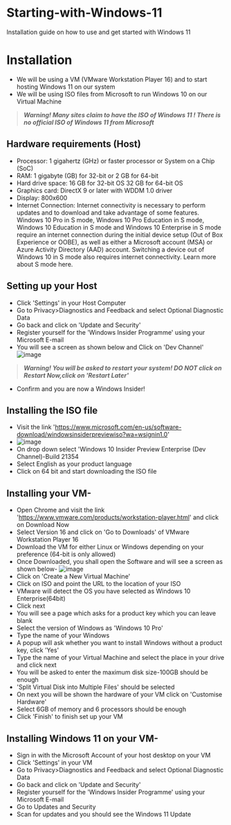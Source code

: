 
# Starting-with-Windows-11
Installation guide on how to use and get started with Windows 11
# Installation
- We will be using a VM (VMware Workstation Player 16)  and to start hosting Windows 11 on our system
- We will be using ISO files from Microsoft to run Windows 10 on our Virtual Machine

> **_Warning! Many sites claim to have the ISO of Windows 11 ! There is no official ISO of Windows 11 from Microsoft_**
## Hardware requirements (Host)
- Processor:
1 gigahertz (GHz) or faster processor or System on a Chip (SoC)
- RAM: 
1 gigabyte (GB) for 32-bit or 2 GB for 64-bit 
- Hard drive space:
16 GB for 32-bit OS 32 GB for 64-bit OS
- Graphics card:
DirectX 9 or later with WDDM 1.0 driver
- Display:
800x600
- Internet Connection:
Internet connectivity is necessary to perform updates and to download and take advantage of some features. Windows 10 Pro in S mode, Windows 10 Pro Education in S mode, Windows 10 Education in S mode and Windows 10 Enterprise in S mode require an internet connection during the initial device setup (Out of Box Experience or OOBE), as well as either a Microsoft account (MSA) or Azure Activity Directory (AAD) account. Switching a device out of Windows 10 in S mode also requires internet connectivity. Learn more about S mode here.
## Setting up your Host
- Click 'Settings' in your Host Computer
- Go to Privacy>Diagnostics and Feedback and select Optional Diagnostic Data
- Go back and click on 'Update and Security'
- Register yourself for the 'Windows Insider Programme' using your Microsoft E-mail
- You will see a screen as shown below and Click on 'Dev Channel'
![image](https://user-images.githubusercontent.com/86183161/125780318-e479c5de-2fab-4687-ad93-640d9eeee46c.png)
> **_Warning! You will be asked to restart your system! DO NOT click on Restart Now,click on 'Restart Later'_**
- Confirm and you are now a Windows Insider!
## Installing the ISO file
- Visit the link 'https://www.microsoft.com/en-us/software-download/windowsinsiderpreviewiso?wa=wsignin1.0'
- ![image](https://user-images.githubusercontent.com/86183161/125782239-be217531-22bc-4a7c-bc39-5d9f5b466e53.png)
- On drop down select 'Windows 10 Insider Preview Enterprise (Dev Channel)-Build 21354
- Select English as your product language
- Click on 64 bit and start downloading the ISO file
## Installing your VM-
- Open Chrome and visit the link 'https://www.vmware.com/products/workstation-player.html' and click on Download Now
- Select Version 16 and click on 'Go to Downloads' of VMware Workstation Player 16
- Download the VM for either Linux or Windows depending on your preference (64-bit is only allowed)
- Once Downloaded, you shall open the Software and will see a screen as shown below-
 ![image](https://user-images.githubusercontent.com/86183161/125778944-b683ac9c-af2f-4142-8905-977c2932f48c.png)
- Click on 'Create a New Virtual Machine' 
- Click on ISO and point the URL to the location of your ISO
- VMware will detect the OS you have selected as Windows 10 Enterprise(64bit)
- Click next 
- You will see a page which asks for a product key which you can leave blank
- Select the version of Windows as 'Windows 10 Pro'
- Type the name of your Windows
- A popup will ask whether you want to install Windows without a product key, click 'Yes'
- Type the name of your Virtual Machine and select the place in your drive and click next
- You will be asked to enter the maximum disk size-100GB should be enough
- 'Split Virtual Disk into Multiple Files' should be selected
- On next you will be shown the hardware of your VM click on 'Customise Hardware'
- Select 6GB of memory and 6 processors should be enough
- Click 'Finish' to finish set up your VM
## Installing Windows 11 on your VM-
- Sign in with the Microsoft Account of your host desktop on your VM
- Click 'Settings' in your VM
- Go to Privacy>Diagnostics and Feedback and select Optional Diagnostic Data
- Go back and click on 'Update and Security'
- Register yourself for the 'Windows Insider Programme' using your Microsoft E-mail
- Go to Updates and Security
- Scan for updates and you should see the Windows 11 Update
